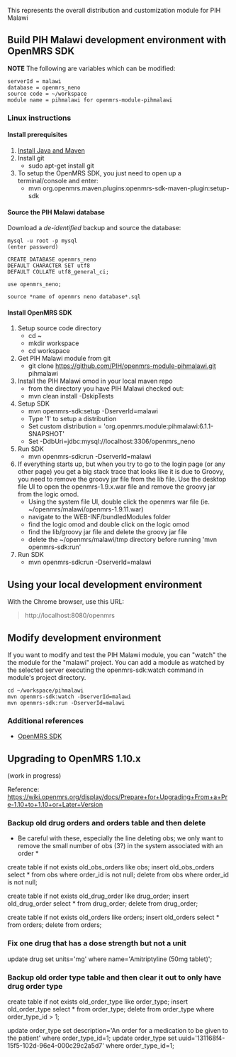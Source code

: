 This represents the overall distribution and customization module for PIH Malawi

## Build PIH Malawi development environment with OpenMRS SDK

**NOTE**
The following are variables which can be modified:
```
serverId = malawi
database = openmrs_neno
source code = ~/workspace
module name = pihmalawi for openmrs-module-pihmalawi
```
### Linux instructions

#### Install prerequisites

1. [Install Java and Maven](https://wiki.openmrs.org/display/docs/OpenMRS+SDK#OpenMRSSDK-Installation)
2. Install git
   - sudo apt-get install git
3. To setup the OpenMRS SDK, you just need to open up a terminal/console and enter:
   - mvn org.openmrs.maven.plugins:openmrs-sdk-maven-plugin:setup-sdk

#### Source the PIH Malawi database

Download a *de-identified* backup and source the database:
```
mysql -u root -p mysql
(enter password)

CREATE DATABASE openmrs_neno
DEFAULT CHARACTER SET utf8
DEFAULT COLLATE utf8_general_ci;

use openmrs_neno;

source *name of openmrs neno database*.sql
```

#### Install OpenMRS SDK
1. Setup source code directory
   - cd ~
   - mkdir workspace
   - cd workspace
2. Get PIH Malawi module from git
   - git clone https://github.com/PIH/openmrs-module-pihmalawi.git pihmalawi
3. Install the PIH Malawi omod in your local maven repo
    - from the directory you have PIH Malawi checked out:
    - mvn clean install -DskipTests
4. Setup SDK
   - mvn openmrs-sdk:setup -DserverId=malawi 
   - Type '1' to setup a distribution
   - Set custom distribution = 'org.openmrs.module:pihmalawi:6.1.1-SNAPSHOT' 
   - Set -DdbUri=jdbc:mysql://localhost:3306/openmrs_neno
5. Run SDK
   - mvn openmrs-sdk:run -DserverId=malawi 
6. If everything starts up, but when you try to go to the login page (or any other page) you get a big stack trace that looks like it is due to Groovy, you need to remove the groovy jar file from the lib file.  Use the desktop file UI to open the openmrs-1.9.x.war file and remove the groovy jar from the logic omod.
   - Using the system file UI, double click the openmrs war file (ie. ~/openmrs/malawi/openmrs-1.9.11.war)
   - navigate to the WEB-INF/bundledModules folder
   - find the logic omod and double click on the logic omod
   - find the lib/groovy jar file and delete the groovy jar file
   - delete the ~/openmrs/malawi/tmp directory before running 'mvn openmrs-sdk:run'
7. Run SDK
   - mvn openmrs-sdk:run -DserverId=malawi

## Using your local development environment

With the Chrome browser, use this URL:

> http://localhost:8080/openmrs

## Modify development environment

If you want to modify and test the PIH Malawi module, you can "watch" the the module for the "malawi" project.  You can add a module as watched by the selected server executing the openmrs-sdk:watch command in module's project directory. 
```
cd ~/workspace/pihmalawi
mvn openmrs-sdk:watch -DserverId=malawi
mvn openmrs-sdk:run -DserverId=malawi
```

### Additional references

- [OpenMRS SDK](https://wiki.openmrs.org/display/docs/OpenMRS+SDK)


## Upgrading to OpenMRS 1.10.x ##

(work in progress)

Reference: https://wiki.openmrs.org/display/docs/Prepare+for+Upgrading+From+a+Pre-1.10+to+1.10+or+Later+Version

### Backup old drug orders and orders table and then delete ###

* Be careful with these, especially the line deleting obs; we only want to remove the small number of obs (3?) in the system associated with an order *

create table if not exists old_obs_orders like obs;
insert old_obs_orders select * from obs where order_id is not null;
delete from obs where order_id is not null;

create table if not exists old_drug_order like drug_order;
insert old_drug_order select * from drug_order;
delete from drug_order;

create table if not exists old_orders like orders;
insert old_orders select * from orders;
delete from orders;

### Fix one drug that has a dose strength but not a unit ###

update drug set units='mg' where name='Amitriptyline (50mg tablet)';

### Backup old order type table and then clear it out to only have drug order type

create table if not exists old_order_type like order_type;
insert old_order_type select * from order_type;
delete from order_type where order_type_id > 1;

update order_type set description='An order for a medication to be given to the patient' where order_type_id=1;
update order_type set uuid='131168f4-15f5-102d-96e4-000c29c2a5d7' where order_type_id=1;





